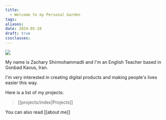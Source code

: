 ```yaml
---
title:
  - Welcome to my Personal Garden
tags: 
aliases: 
date: 2024-05-28
draft: true
cssclasses:
---
```


![](https://zachshirow.ir/_astro/zachshirow-portrait.981a9ed5_Z2hX67w.webp)

My name is Zachary Shirmohammadli and I'm an English Teacher based in Gonbad Kavus, Iran. 

I'm very interested in creating digital products and making people's lives easier this way. 

Here is a list of my projects:

> [[projects/index|Projects]]

You can also read [[about me]]


